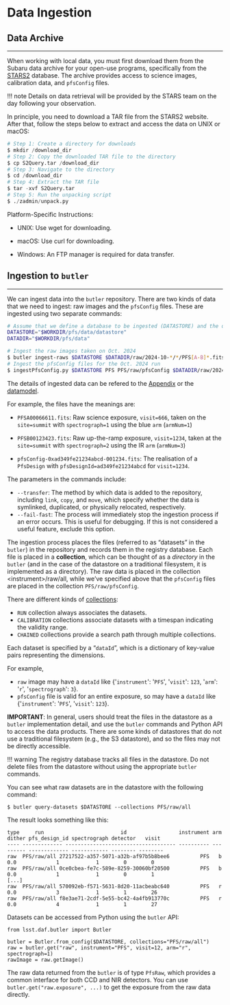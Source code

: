 # Data Ingestion


## Data Archive

---

When working with local data, you must first download them from the Subaru data archive for your open-use programs, specifically from the [STARS2](https://stars2.naoj.hawaii.edu) database. The archive provides access to science images, calibration data, and `pfsConfig` files.

!!! note
    Details on data retrieval will be provided by the STARS team on the day following your observation.

In principle, you need to download a TAR file from the STARS2 website. After that, follow the steps below to extract and access the data on UNIX or macOS:

``` Python
# Step 1: Create a directory for downloads
$ mkdir /download_dir 
# Step 2: Copy the downloaded TAR file to the directory
$ cp S2Query.tar /download_dir 
# Step 3: Navigate to the directory
$ cd /download_dir 
# Step 4: Extract the TAR file
$ tar -xvf S2Query.tar 
# Step 5: Run the unpacking script
$ ./zadmin/unpack.py
```

Platform-Specific Instructions:

- UNIX: Use wget for downloading.

- macOS: Use curl for downloading.

- Windows: An FTP manager is required for data transfer.

## Ingestion to `butler`

---

We can ingest data into the `butler` repository. 
There are two kinds of data that we need to ingest: raw images and the `pfsConfig` files. 
These are ingested using two separate commands:

``` bash
# Assume that we define a database to be ingested (DATASTORE) and the directory with the input data (DATADIR):
DATASTORE="$WORKDIR/pfs/data/datastore"
DATADIR="$WORKDIR/pfs/data"

# Ingest the raw images taken on Oct. 2024
$ butler ingest-raws $DATASTORE $DATADIR/raw/2024-10-*/*/PFS[A-B]*.fits --ingest-task lsst.obs.pfs.gen3.PfsRawIngestTask --transfer link --fail-fast
# Ingest the pfsConfig files for the Oct. 2024 run
$ ingestPfsConfig.py $DATASTORE PFS PFS/raw/pfsConfig $DATADIR/raw/2024-10-*/pfsConfig/pfsConfig-*.fits --transfer link
```

The details of ingested data can be refered to the [Appendix](05_01_app_datamodel.md) or the [datamodel](https://github.com/Subaru-PFS/datamodel/tree/master). 

For example, the files have the meanings are:

- `PFSA00066611.fits`: Raw science exposure, `visit=666`, taken on the `site=summit` with `spectrograph=1` using the blue `arm` (`armNum=1`) 

- `PFSB00123423.fits`: Raw up-the-ramp exposure, `visit=1234`, taken at the `site=summit` with `spectrograph=2` using the IR `arm` (`armNum=3`)

- `pfsConfig-0xad349fe21234abcd-001234.fits`: The realisation of a `PfsDesign` with `pfsDesignId=ad349fe21234abcd` for `visit=1234`.

The parameters in the commands include:

- `--transfer`: The method by which data is added to the repository, including `link`, `copy`, and `move`, which specify whether the data is symlinked, duplicated, or physically relocated, respectively. 
- `--fail-fast`: The process will immediately stop the ingestion process if an error occurs. This is useful for debugging. If this is not considered a useful feature, exclude this option.

The ingestion process places the files (referred to as “datasets” in the `butler`) in the repository and records them in the registry database. Each file is placed in a **collection**, which can be thought of as a *directory* in the `butler` (and in the case of the datastore on a traditional filesystem, it is implemented as a directory).
The raw data is placed in the collection <instrument\>/raw/all, while we’ve specified above that the `pfsConfig` files are placed in the collection `PFS/raw/pfsConfig`.

There are different kinds of [collections](https://pipelines.lsst.io/modules/lsst.daf.butler/organizing.html#collections):

- `RUN` collection always associates the datasets. 
- `CALIBRATION` collections associate datasets with a timespan indicating the validity range. 
- `CHAINED` collections provide a search path through multiple collections.

Each dataset is specified by a “`dataId`”, which is a dictionary of key-value pairs representing the dimensions.

For example, 

- `raw` image may have a `dataId` like {'`instrument`': '`PFS`', '`visit`': `123`, '`arm`': '`r`', '`spectrograph`': `3`}. 
- `pfsConfig` file is valid for an entire exposure, so may have a `dataId` like {'`instrument`': '`PFS`', '`visit`': `123`}.

**IMPORTANT**: In general, users should treat the files in the datastore as a `butler` implementation detail, and use the `butler` commands and Python API to access the data products. 
There are some kinds of datastores that do not use a traditional filesystem (e.g., the S3 datastore), and so the files may not be directly accessible.

!!! warning
    The registry database tracks all files in the datastore. Do not delete files from the datastore without using the appropriate `butler` commands.

You can see what raw datasets are in the datastore with the following command:

```
$ butler query-datasets $DATASTORE --collections PFS/raw/all
```

The result looks something like this:

```
type     run                         id                 instrument arm dither pfs_design_id spectrograph detector   visit
---- ------------- ------------------------------------ ---------- --- ------ ------------- ------------ -------- --------
raw  PFS/raw/all 27217522-a357-5071-a32b-af97b5b8bee6          PFS   b  0.0             1            1        0        0
raw  PFS/raw/all 0ce0cbea-fe7c-589e-8259-30060bf20500          PFS   b  0.0             1            1        0        1
[...]
raw  PFS/raw/all 570092eb-f571-5631-8d20-11acbeabc640          PFS   r  0.0             3            1        1        26
raw  PFS/raw/all f8e3ae71-2cdf-5e55-bc42-4a4fb913770c          PFS   r  0.0             4            1        1        27
```

Datasets can be accessed from Python using the `butler` API:

```
from lsst.daf.butler import Butler

butler = Butler.from_config($DATASTORE, collections="PFS/raw/all")
raw = butler.get("raw", instrument="PFS", visit=12, arm="r", spectrograph=1)
rawImage = raw.getImage()
```

The raw data returned from the `butler` is of type `PfsRaw`, which provides a common interface for both CCD and NIR detectors.
You can use `butler.get("raw.exposure", ...)` to get the exposure from the raw data directly.
